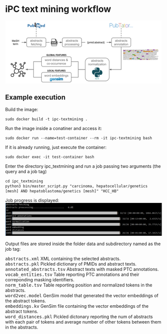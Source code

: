 # iPC text mining workflow

![alt text](https://github.com/cirillodavide/ipc_textmining/blob/master/img/iPC_textmining.png?raw=true)

## Example execution

Build the image:
```
sudo docker build -t ipc-textmining .
```

Run the image inside a conatiner and access it:
```
sudo docker run --name=test-container --rm -it ipc-textmining bash
```

If it is already running, just execute the container:
```
sudo docker exec -it test-container bash
```

Enter the directory ipc_textmining and run a job passing two arguments (the query and a job tag) 
```
cd ipc_textmining
python3 bin/master_script.py "carcinoma, hepatocellular/genetics [mesh] AND hepatoblastoma/genetics [mesh]" "HCC_HB"
```

Job progress is displayed:
![alt text](https://github.com/cirillodavide/ipc_textmining/blob/master/img/progress.PNG?raw=true)

Output files are stored inside the folder data and subdirectory named as the job tag:

<kbd>abstracts.xml</kbd> XML containing the selected abstracts. \
<kbd>abstracts.pkl</kbd> Pickled dictionary of PMIDs and abstract texts. \
<kbd>annotated_abstracts.tsv</kbd> Abstract texts with masked PTC annotations. \
<kbd>vocab_entities.tsv</kbd> Table reporting PTC annotations and their correponding masking identifiers. \
<kbd>norm_table.tsv</kbd> Table reporting position and normalized tokens in the abstracts. \
<kbd>word2vec.model</kbd> GenSim model that generated the vector embeddings of the abstract tokens. \
<kbd>embeddings.kv</kbd> GenSim file containing the vector embeddings of the abstract tokens. \
<kbd>word_distances.pkl</kbd> Pickled dictonary reporting the num of abstracts with each pair of tokens and average number of other tokens between them in the abstracts.
